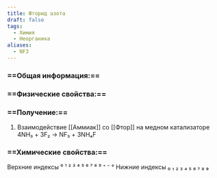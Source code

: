 ```yaml
---
title: Фторид азота
draft: false
tags:
  - Химия
  - Неорганика
aliases:
  - NF3
---
```

### ==Общая информация:==
### ==Физические свойства:==
### ==Получение:==
1. Взаимодействие [[Аммиак]] со [[Фтор]] на медном катализаторе
						4NH₃ + 3F₂ → NF₃ + 3NH₄F
### ==Химические свойства:==

Верхние индексы ⁰ ¹ ² ³ ⁴ ⁵ ⁶ ⁷ ⁸ ⁹ ⁺ ⁻ °
Нижние индексы ₀ ₁ ₂ ₃ ₄ ₅ ₆ ₇ ₈ ₉ 

